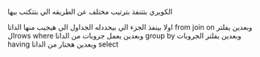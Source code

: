 الكويري بتتنفذ بترتيب مختلف عن الطريقه الي بتتكتب بيها 

اولا بينفذ الجزء الي بيحددله الجداول الي هيجيب منها الداتا
from 
join
on
وبعدين يفلتر الrows 
where
وبعدين يعمل جروبات من الداتا
group by
وبعدين يفلتر الجروبات 
having
وبعدين هختار من الداتا 
select
